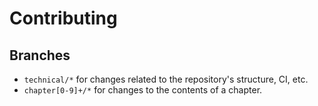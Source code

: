 # Contributing

## Branches

- `technical/*` for changes related to the repository's structure, CI, etc.
- `chapter[0-9]+/*` for changes to the contents of a chapter.
